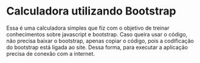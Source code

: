 # Calculadora utilizando Bootstrap

Essa é uma calculadora simples que fiz com o objetivo de treinar conhecimentos sobre javascript e bootstrap. 
Caso queira usar o código, não precisa baixar o bootstrap, apenas copiar o código, pois a codificação do bootstrap está ligada ao site. Dessa forma, para executar a aplicação precisa de conexão com a internet.
